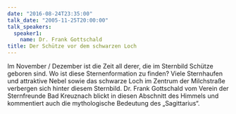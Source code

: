 ```yaml
---
date: "2016-08-24T23:35:00"
talk_date: "2005-11-25T20:00:00"
talk_speakers:
  speaker1:
    name: Dr. Frank Gottschald
title: Der Schütze vor dem schwarzen Loch
---
```


Im November / Dezember ist die Zeit all derer, die im Sternbild Schütze geboren sind. Wo ist diese Sternenformation zu finden? Viele Sternhaufen und attraktive Nebel sowie das schwarze Loch im Zentrum der Milchstraße verbergen sich hinter diesem Sternbild.
Dr. Frank Gottschald vom Verein der Sternfreunde Bad Kreuznach blickt in diesen Abschnitt des Himmels und kommentiert auch die mythologische Bedeutung des „Sagittarius“.

